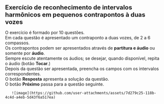 <h1 style="font-size: 20px">Exercício de reconhecimento de intervalos harmônicos em pequenos contrapontos à duas vozes</h1>
      <p style="font-size: 14px">O exercício é formado por 10 questões.<br>
      Em cada questão é apresentado um contraponto a duas vozes, de 2 a 6 compassos.<br>
      Os contrapontos podem ser apresentados através de <b>partitura e áudio</b> ou somente por <b>áudio</b>.<br>
      Sempre escute atentamente os áudios; se desejar, quando disponível, repita o áudio (botão <b>Tocar</b>.)<br>
      Depois da questão ser apresentada, preencha os campos com os intervalos correspondentes.<br>
      O botão <b>Resposta</b> apresenta a solução da questão.<br>
      O botão <b>Próximo</b> passa para a questão seguinte.</p>

       ![image](https://github.com/user-attachments/assets/7d279c25-118b-4c4d-a4eb-5d43f6a517ea)

